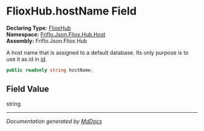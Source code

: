 ﻿<!--  
  <auto-generated>   
    The contents of this file were generated by a tool.  
    Changes to this file may be list if the file is regenerated  
  </auto-generated>   
-->

# FlioxHub.hostName Field

**Declaring Type:** [FlioxHub](../index.md)  
**Namespace:** [Friflo.Json.Fliox.Hub.Host](../../index.md)  
**Assembly:** Friflo.Json.Fliox.Hub

A host name that is assigned to a default database. Its only purpose is to use it as id in [id](../../../DB/Monitor/HostHits/fields/id.md).

```csharp
public readonly string hostName;
```

## Field Value

string

___

*Documentation generated by [MdDocs](https://github.com/ap0llo/mddocs)*
